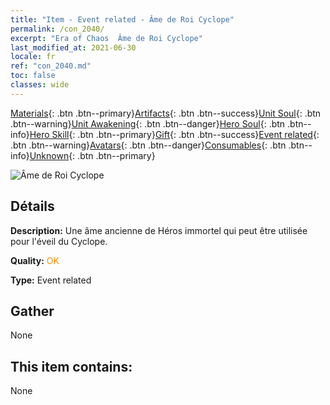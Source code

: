 ```yaml
---
title: "Item - Event related - Âme de Roi Cyclope"
permalink: /con_2040/
excerpt: "Era of Chaos  Âme de Roi Cyclope"
last_modified_at: 2021-06-30
locale: fr
ref: "con_2040.md"
toc: false
classes: wide
---
```

 [Materials](/ItemsFR/){: .btn .btn--primary}[Artifacts](/ItemsFR/Artifacts/){: .btn .btn--success}[Unit Soul](/ItemsFR/UnitSoul/){: .btn .btn--warning}[Unit Awakening](/ItemsFR/UnitAwakening/){: .btn .btn--danger}[Hero Soul](/ItemsFR/HeroSoul/){: .btn .btn--info}[Hero Skill](/ItemsFR/HeroSkill/){: .btn .btn--primary}[Gift](/ItemsFR/Gift/){: .btn .btn--success}[Event related](/ItemsFR/Events/){: .btn .btn--warning}[Avatars](/ItemsFR/Avatars/){: .btn .btn--danger}[Consumables](/ItemsFR/Consumables/){: .btn .btn--info}[Unknown](/ItemsFR/Unknown/){: .btn .btn--primary}

 ![Âme de Roi Cyclope](/images/t/juexing_406.jpg)

## Détails
 **Description:** Une âme ancienne de Héros immortel qui peut être utilisée pour l'éveil du Cyclope.

 **Quality:** <span style="color: #FF8C00">OK</span>

 **Type:** Event related

## Gather

  None

## This item contains:

  None

